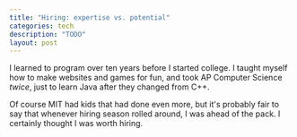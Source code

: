 ```yaml
---
title: "Hiring: expertise vs. potential"
categories: tech
description: "TODO"
layout: post
---
```


I learned to program over ten years before I started college. I taught myself how to make websites and games for fun, and took AP Computer Science *twice*, just to learn Java after they changed from C++.

Of course MIT had kids that had done even more, but it's probably fair to say that whenever hiring season rolled around, I was ahead of the pack. I certainly thought I was worth hiring.


